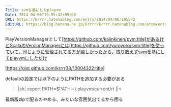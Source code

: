 ```yaml
---
Title: svmを基にしたplayvm
Date: 2014-04-06T19:55:42+09:00
URL: https://krrrr.hatenablog.com/entry/2014/04/06/195542
EditURL: https://blog.hatena.ne.jp/krrrr/krrrr.hatenablog.com/atom/entry/12921228815721456259
---
```


PlayVersionManagerとして[https://github.com/kaiinkinen/pvm:title]があるけどScalaのVersionManagerには[https://github.com/yuroyoro/svm:title]を使っていて，同じように管理されてる方が嬉しかったから，取り敢えずsvmを基にしてplayvmにしただけ

[https://gist.github.com/krrrr38/10004322:title]

defaultの設定では以下のようにPATHを追加する必要がある
>|sh|
export PATH=$PATH:~/.playvm/current/rt
||<

最新版zipで配るのやめる、みたいな雰囲気出てるから困る
